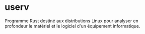 # userv

Programme Rust destiné aux distributions Linux pour analyser en profondeur le matériel et le logiciel d'un équipement informatique. 
